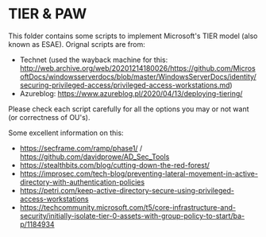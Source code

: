 # TIER & PAW

This folder contains some scripts to implement Microsoft's TIER model (also known as ESAE).
Orignal scripts are from:
- Technet (used the wayback machine for this: http://web.archive.org/web/20201214180026/https://github.com/MicrosoftDocs/windowsserverdocs/blob/master/WindowsServerDocs/identity/securing-privileged-access/privileged-access-workstations.md) 
- Azureblog: https://www.azureblog.pl/2020/04/13/deploying-tiering/

Please check each script carefully for all the options you may or not want (or correctness of OU's).

Some excellent information on this:
- https://secframe.com/ramp/phase1/ / https://github.com/davidprowe/AD_Sec_Tools
- https://stealthbits.com/blog/cutting-down-the-red-forest/
- https://improsec.com/tech-blog/preventing-lateral-movement-in-active-directory-with-authentication-policies
- https://petri.com/keep-active-directory-secure-using-privileged-access-workstations
- https://techcommunity.microsoft.com/t5/core-infrastructure-and-security/initially-isolate-tier-0-assets-with-group-policy-to-start/ba-p/1184934

